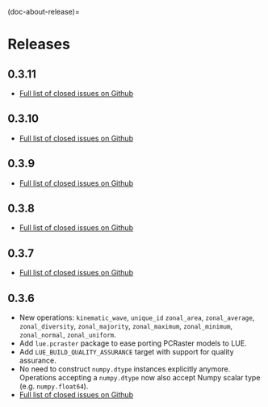 (doc-about-release)=

# Releases

## 0.3.11

- [Full list of closed issues on
  Github](https://github.com/computationalgeography/lue/issues?q=is%3Aclosed+is%3Aissue+milestone%3A0.3.11+)


## 0.3.10

- [Full list of closed issues on
  Github](https://github.com/computationalgeography/lue/issues?q=is%3Aclosed+is%3Aissue+milestone%3A0.3.10+)


## 0.3.9

- [Full list of closed issues on
  Github](https://github.com/computationalgeography/lue/issues?q=is%3Aclosed+is%3Aissue+milestone%3A0.3.9+)


## 0.3.8

- [Full list of closed issues on
  Github](https://github.com/computationalgeography/lue/issues?q=is%3Aclosed+is%3Aissue+milestone%3A0.3.8+)


## 0.3.7

- [Full list of closed issues on
  Github](https://github.com/computationalgeography/lue/issues?q=is%3Aclosed+is%3Aissue+milestone%3A0.3.7+)


## 0.3.6

- New operations: `kinematic_wave`, `unique_id` `zonal_area`, `zonal_average`, `zonal_diversity`,
  `zonal_majority`, `zonal_maximum`, `zonal_minimum`, `zonal_normal`, `zonal_uniform`.
- Add `lue.pcraster` package to ease porting PCRaster models to LUE.
- Add `LUE_BUILD_QUALITY_ASSURANCE` target with support for quality assurance.
- No need to construct `numpy.dtype` instances explicitly anymore. Operations accepting a `numpy.dtype` now
  also accept Numpy scalar type (e.g. `numpy.float64`).
- [Full list of closed issues on
  Github](https://github.com/computationalgeography/lue/issues?q=is%3Aclosed+is%3Aissue+milestone%3A0.3.6+)
